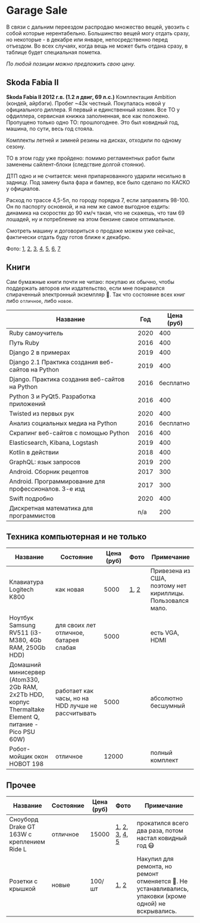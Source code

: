 # Garage Sale

В связи с дальним переездом распродаю множество вещей, увозить с собой которые нерентабельно.
Большинство вещей могу отдать сразу, но некоторые - в декабре или январе, непосредственно перед
отъездом. Во всех случаях, когда вещь не может быть отдана сразу, в таблице будет специальная
пометка.

*По любой позиции можно предложить свою цену.*

## Skoda Fabia II

**Skoda Fabia II 2012 г.в. (1.2 л двиг, 69 л.с.)** Комплектация Ambition (кондей, айрбэги). Пробег ~43к честный. Покупалась новой у официального диллера. Я первый и единственный хозяин. Все ТО у офдиллера, сервисная книжка заполненная, все как положено. Пропущено только одно ТО: прошлогоднее. Это был ковидный год, машина, по сути, весь год стояла. 

Комплекты летней и зимней резины на дисках, отходили по одному сезону.

ТО в этом году уже пройдено: помимо регламентных работ были заменены сайлент-блоки (следствие долгой стоянки).

ДТП одно и не считается: меня припаркованного ударили несильно в задницу. Под замену была фара и бампер, все было сделано по КАСКО у официалов. 

Расход по трассе 4,5-5л, по городу порядка 7, если заправлять 98-100. Он по паспорту основной, и на нем же самое выгодное ездить: динамика на скоростях до 90 км/ч такая, что не скажешь, что там 69 лошадей, ну и потребление на этом бензине самое оптимальное.

Смотреть машину и договориться о продаже можем уже сейчас, фактически отдать буду готов ближе к декабрю.

Фото: [1](https://ibb.co/Xk2s68v), [2](https://ibb.co/vdRdZT6), [3](https://ibb.co/tZ6h98w), [4](https://ibb.co/wsnCLnY), [5](https://ibb.co/V93kw40),
[6](https://ibb.co/tp8mv9L), [7](https://ibb.co/9b6kKX7)


## Книги

Сам бумажные книги почти не читаю: покупаю их обычно, чтобы поддержать авторов или издательство,
если мне понравился спираченный электронный экземпляр :grimacing:. Так что состояние всех книг 
либо `отличное`, либо `новое`.

Название | Год | Цена (руб)
---|---|---
Ruby самоучитель | 2020 | 400
Путь Ruby | 2016 | 400
Django 2 в примерах | 2019 | 400
Django 2.1 Практика создания веб-сайтов на Python | 2019 | 400
Django. Практика создания веб-сайтов на Python | 2016 | бесплатно
Python 3 и PyQt5. Разработка приложений | 2016 | 400
Twisted из первых рук | 2020 | 400
Анализ социальных медиа на Python | 2016 | бесплатно
Скрапинг веб-сайтов с помощью Python | 2016 | 400
Elasticsearch, Kibana, Logstash | 2019 | 400
Kotlin в действии | 2018 | 400
GraphQL: язык запросов | 2019 | 200
Android. Сборник рецептов | 2017 | 300
Аndroid. Программирование для профессионалов. 3-е изд | 2017 | 300
Swift подробно | 2020 | 400
Дискретная математика для программистов | n/a | 200


## Техника компьютерная и не только

Название | Состояние | Цена (руб) | Фото | Примечание
---|---|---|---|---
Клавиатура Logitech K800 | как новая | 5000 | [1](https://ibb.co/xjxfjKg), [2](https://ibb.co/DznvbYN) | Привезена из США, поэтому нет кириллицы. Пользовался мало.
Ноутбук Samsung RV511 (i3-M380, 4Gb RAM, 250Gb HDD) | для своих лет отличное, батарея слабая | 5000 | | есть VGA, HDMI
Домашний минисервер (Atom330, 2Gb RAM, 2x2Tb HDD, корпус Thermaltake Element Q, питание - Pico PSU 60W) | работает как часы, но на HDD лучше не рассчитывать | 5000 | | абсолютно бесшумный
Робот-мойщик окон HOBOT 198 | отличное | 12000 | | полный комплект

## Прочее

Название | Состояние | Цена (руб) | Фото | Примечание
---|---|---|---|---
Сноуборд Drake GT 163W с креплением Ride L | отличное | 15000 | [1](https://ibb.co/7tcdZn2), [2](https://ibb.co/nQpXPqF), [3](https://ibb.co/9N1VSFb), [4](https://ibb.co/QrVJ0NL), [5](https://ibb.co/9wByNCk) | прокатился всего два раза, потом настал ковидный год :mask:
Розетки с крышкой | новые | 100/шт | [1](https://ibb.co/17WgtzZ), [2](https://ibb.co/rtVCxQR) | Накупил для ремонта, но ремонт отменяется :slightly_smiling_face:. Не устанавливались, упаковки (кроме одной) не вскрывались.

